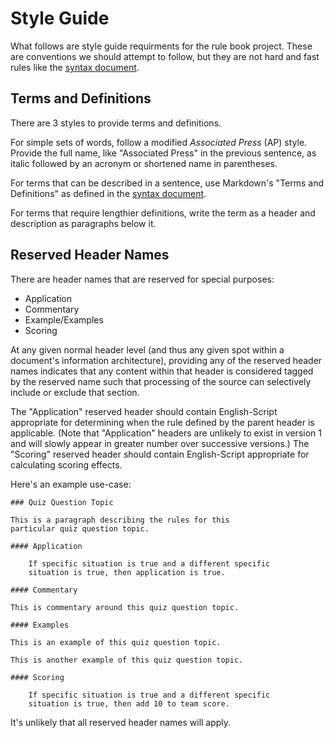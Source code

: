 # Style Guide

What follows are style guide requirments for the rule book project. These are conventions we should attempt to follow, but they are not hard and fast rules like the [syntax document](syntax.md).

## Terms and Definitions

There are 3 styles to provide terms and definitions.

For simple sets of words, follow a modified *Associated Press* (AP) style. Provide the full name, like "Associated Press" in the previous sentence, as italic followed by an acronym or shortened name in parentheses.

For terms that can be described in a sentence, use Markdown's "Terms and Definitions" as defined in the [syntax document](syntax.md).

For terms that require lengthier definitions, write the term as a header and description as paragraphs below it.

## Reserved Header Names

There are header names that are reserved for special purposes:

- Application
- Commentary
- Example/Examples
- Scoring

At any given normal header level (and thus any given spot within a document's information architecture), providing any of the reserved header names indicates that any content within that header is considered tagged by the reserved name such that processing of the source can selectively include or exclude that section.

The "Application" reserved header should contain English-Script appropriate for determining when the rule defined by the parent header is applicable. (Note that "Application" headers are unlikely to exist in version 1 and will slowly appear in greater number over successive versions.) The "Scoring" reserved header should contain English-Script appropriate for calculating scoring effects.

Here's an example use-case:

    ### Quiz Question Topic

    This is a paragraph describing the rules for this
    particular quiz question topic.

    #### Application

        If specific situation is true and a different specific
        situation is true, then application is true.

    #### Commentary

    This is commentary around this quiz question topic.

    #### Examples

    This is an example of this quiz question topic.

    This is another example of this quiz question topic.

    #### Scoring

        If specific situation is true and a different specific
        situation is true, then add 10 to team score.

It's unlikely that all reserved header names will apply.
